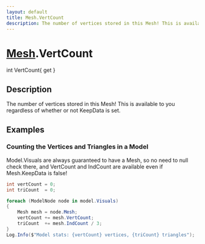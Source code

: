```yaml
---
layout: default
title: Mesh.VertCount
description: The number of vertices stored in this Mesh! This is available to you regardless of whether or not KeepData is set.
---
```

# [Mesh]({{site.url}}/Pages/StereoKit/Mesh.html).VertCount

<div class='signature' markdown='1'>
int VertCount{ get }
</div>

## Description
The number of vertices stored in this Mesh! This is
available to you regardless of whether or not KeepData is set.


## Examples

### Counting the Vertices and Triangles in a Model

Model.Visuals are always guaranteed to have a Mesh, so no need to
null check there, and VertCount and IndCount are available even if
Mesh.KeepData is false!
```csharp
int vertCount = 0;
int triCount  = 0;

foreach (ModelNode node in model.Visuals)
{
	Mesh mesh = node.Mesh;
	vertCount += mesh.VertCount;
	triCount  += mesh.IndCount / 3;
}
Log.Info($"Model stats: {vertCount} vertices, {triCount} triangles");
```

